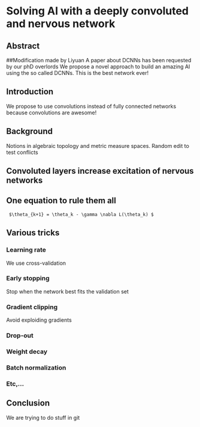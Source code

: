 # Solving AI with a deeply convoluted and nervous network

## Abstract

##Modification made by Liyuan
A paper about DCNNs has been requested by our phD overlords
We propose a novel approach to build an amazing AI using the so called DCNNs. This is the best network ever!

## Introduction
We propose to use convolutions instead of fully connected  networks because convolutions are awesome! 

## Background
Notions in algebraic topology and metric measure spaces. 
Random edit to test conflicts

## Convoluted layers increase excitation of nervous networks


## One equation to rule them all
 
     $\theta_{k+1} = \theta_k - \gamma \nabla L(\theta_k) $

## Various tricks
### Learning rate
We use cross-validation
### Early stopping
Stop when the network best fits the validation set
### Gradient clipping
Avoid exploiding gradients
### Drop-out
### Weight decay

### Batch normalization
### Etc,...


## Conclusion
We are trying to do stuff in git
